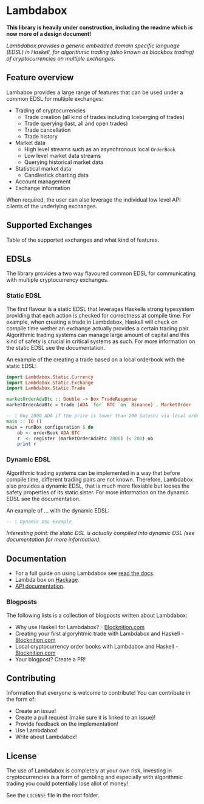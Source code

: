 # Lambdabox

__This library is heavily under construction, including the readme which is now more of a design document!__

_Lambdabox provides a generic embedded domain specific language (EDSL) in Haskell,
for algorithmic trading (also known as blackbox trading) of cryptocurrencies on
multiple exchanges._

## Feature overview

Lambabox provides a large range of features that can be used under a common EDSL for multiple
exchanges:

* Trading of cryptocurrencies
  * Trade creation (all kind of trades including Iceberging of trades)
  * Trade querying (last, all and open trades)
  * Trade cancellation
  * Trade history
* Market data
  * High level streams such as an asynchronous local `OrderBook`
  * Low level market data streams
  * Querying historical market data
* Statistical market data
  * Candlestick charting data
* Account management
* Exchange information

When required, the user can also leverage the individual low level API clients of
the underlying exchanges.

## Supported Exchanges

Table of the supported exchanges and what kind of features.

## EDSLs

The library provides a two way flavoured common EDSL for communicating with multiple
cryptocurrency exchanges.

### Static EDSL

The first flavour is a static EDSL that leverages Haskells strong typesystem providing that each action is checked for
correctness at compile time. For example, when creating a trade in Lambdabox, Haskell will check on
compile time wether an exchange actually provides a certain trading pair. Algorithmic trading systems can manage large amount of capital and this kind of safety is crucial in critical systems as such. For more information on the static
EDSL see the documentation.

An example of the creating a trade based on a local orderbook with the static EDSL:

```Haskell
import Lambdabox.Static.Currency
import Lambdabox.Static.Exchange
import Lambdabox.Static.Trade

marketOrderAdaBtc :: Double -> Box TradeResponse
marketOrderAdaBtc = trade (ADA `for` BTC `on` Binance) . MarketOrder

-- | Buy 2000 ADA if the price is lower than 200 Satoshi via local order book
main :: IO ()
main = runBox configuration $ do
    ob <- orderBook ADA BTC
    r  <- register (marketOrderAdaBtc 2000) (< 200) ob
    print r
```

### Dynamic EDSL

Algorithmic trading systems can be implemented in a way that before compile time,
different trading pairs are not known. Therefore, Lambdabox also provides a dynamic
EDSL, that is much more flexiable but looses the safety properties of its static
sister. For more information on the dynamic EDSL see the documentation.

An example of ... with the dynamic EDSL:

```Haskell
-- | Dynamic DSL Example
```

_Interesting point: the static DSL is actually compiled into dynamic DSL (see documentation for more information)._

## Documentation

* For a full guide on using Lambdabox see [read the docs](link-to-read-the-docs).
* Lambda box on [Hackage](link-to-hackage).
* [API documentation](link-to-api-docs).

### Blogposts

The following lists is a collection of blogposts written about Lambdabox:

* Why use Haskell for Lambdabox? - [Blocknition.com](link-to-blocknition-blogpost)
* Creating your first algoryhtmic trade with Lambdabox and Haskell - [Blocknition.com](link-to-post)
* Local cryptocurrency order books with Lambdabox and Haskell - [Blocknition.com](link-to-post)
* Your blogpost? Create a PR!

## Contributing

Information that everyone is welcome to contribute! You can contribute in the form
of:

* Create an issue!
* Create a pull request (make sure it is linked to an issue)!
* Provide feedback on the implementation!
* Use Lambdabox!
* Write about Lambdabox!

## License

The use of Lambdabox is completely at your own risk, investing in
cryptocurrencies is a form of gambling and especially with algorithmic trading
you could potentially lose allot of money!

See the `LICENSE` file in the root folder.